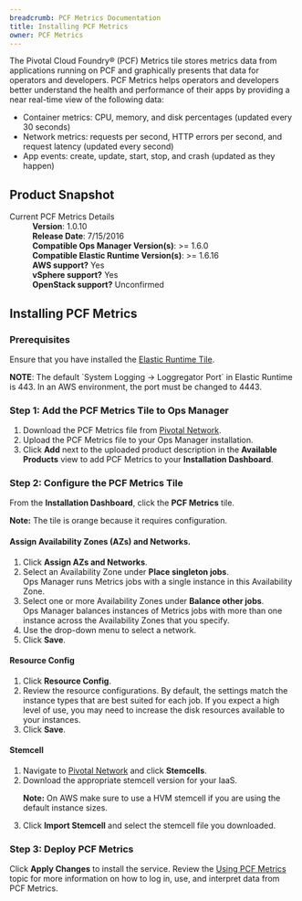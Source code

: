 ```yaml
---
breadcrumb: PCF Metrics Documentation
title: Installing PCF Metrics
owner: PCF Metrics  
---
```


The Pivotal Cloud Foundry&reg; (PCF) Metrics tile stores metrics data from applications running on PCF and graphically presents that data for operators and developers. PCF Metrics helps operators and developers better understand the health and performance of their apps by providing a near real-time view of the following data:

* Container metrics: CPU, memory, and disk percentages (updated every 30 seconds)
* Network metrics: requests per second, HTTP errors per second, and request latency (updated every second)
* App events: create, update, start, stop, and crash (updated as they happen)

## <a id='snapshot'></a>Product Snapshot ##

<dl>
<dt>Current PCF Metrics Details</dt>
<dd><strong>Version</strong>: 1.0.10</dd>
<dd><strong>Release Date</strong>: 7/15/2016</dd>
<dd><strong>Compatible Ops Manager Version(s)</strong>: >= 1.6.0</dd>
<dd><strong>Compatible Elastic Runtime Version(s)</strong>: >= 1.6.16</dd>
<dd><strong>AWS support?</strong> Yes<dd>
<dd><strong>vSphere support?</strong> Yes</dd>
<dd><strong>OpenStack support?</strong> Unconfirmed</dd>
</dl>

## <a id='install'></a>Installing PCF Metrics 

### <a id='pre-reqs'></a>Prerequisites

Ensure that you have installed the [Elastic Runtime Tile](http://docs.pivotal.io/pivotalcf/installing/index.html).

<p class="note"><strong>NOTE</strong>: The default `System Logging -> Loggregator Port` in Elastic Runtime is 443. In an AWS environment, the port must be changed to 4443.</p> 

### <a id='step1'></a> Step 1: Add the PCF Metrics Tile to Ops Manager

1. Download the PCF Metrics file from
   [Pivotal Network](https://network.pivotal.io/products/pcf-metrics).
1. Upload the PCF Metrics file to your Ops Manager installation.
1. Click **Add** next to the uploaded product description in the **Available Products**
   view to add PCF Metrics to your **Installation Dashboard**.

### <a id='step2'></a>Step 2: Configure the PCF Metrics Tile

From the **Installation Dashboard**, click the **PCF Metrics** tile.

<p class='note'><strong>Note:</strong> The tile is orange because it requires configuration.</p>

#### Assign Availability Zones (AZs) and Networks.

1. Click **Assign AZs and Networks**.
1. Select an Availability Zone under **Place singleton jobs**. 
   <br>
   Ops Manager runs Metrics jobs with a single instance in this Availability Zone.
1. Select one or more Availability Zones under **Balance other jobs**. 
   <br>
   Ops Manager balances instances of Metrics jobs with more than one instance
   across the Availability Zones that you specify.
1. Use the drop-down menu to select a network.
1. Click **Save**.

#### Resource Config

1. Click **Resource Config**.
1. Review the resource configurations. By default, the settings match the instance types that are best suited for each job. If you expect a high level of use, you may need to increase the disk resources available to your instances.
1. Click **Save**. 

#### Stemcell

1. Navigate to [Pivotal Network](https://network.pivotal.io) and click **Stemcells**.
1. Download the appropriate stemcell version for your IaaS.
   <p class='note'><strong>Note:</strong> On AWS make sure to use a HVM stemcell if you are using the default instance sizes.</p>
1. Click **Import Stemcell** and select the stemcell file you downloaded.

### <a id='step3'></a>Step 3: Deploy PCF Metrics

Click **Apply Changes** to install the service. Review the [Using PCF Metrics](using.html) topic for more information on how to log in, use, and interpret data from PCF Metrics.
